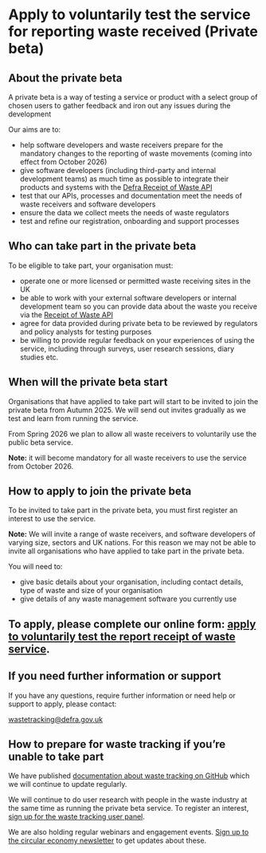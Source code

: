 # Apply to voluntarily test the service for reporting waste received (Private beta)

## About the private beta

A private beta is a way of testing a service or product with a select group of chosen users to gather feedback and iron out any issues during the development  

Our aims are to:

* help software developers and waste receivers prepare for the mandatory changes to the reporting of waste movements (coming into effect from October 2026\)  
* give software developers (including third-party and internal development teams) as much time as possible to integrate their products and systems with the [Defra Receipt of Waste API](https://defra.github.io/waste-tracking-service/api-specification/)   
* test that our APIs, processes and documentation meet the needs of waste receivers and software developers  
* ensure the data we collect meets the needs of waste regulators  
* test and refine our registration, onboarding and support processes

## Who can take part in the private beta

To be eligible to take part, your organisation must:

* operate one or more licensed or permitted waste receiving sites in the UK  
* be able to work with your external software developers or internal development team so you can provide data about the waste you receive via the [Receipt of Waste API](https://defra.github.io/waste-tracking-service/api-specification/)  
* agree for data provided during private beta to be reviewed by regulators and policy analysts for testing purposes  
* be willing to provide regular feedback on your experiences of using the service, including through surveys, user research sessions, diary studies etc.

## When will the private beta start

Organisations that have applied to take part will start to be invited to join the private beta from Autumn 2025\. We will send out invites gradually as we test and learn from running the service.

From Spring 2026 we plan to allow all waste receivers to voluntarily use the public beta service.

**Note:** it will become mandatory for all waste receivers to use the service from October 2026\.

## How to apply to join the private beta

To be invited to take part in the private beta, you must first register an interest to use the service.

**Note:** We will invite a range of waste receivers, and software developers of varying size, sectors and UK nations. For this reason we may not be able to invite all organisations who have applied to take part in the private beta.

You will need to:

* give basic details about your organisation, including contact details, type of waste and size of your organisation  
* give details of any waste management software you currently use

## To apply, please complete our online form: [apply to voluntarily test the report receipt of waste service](https://defragroup.eu.qualtrics.com/jfe/form/SV_8Bpqs5H0nP7jW9U). 

## 

## If you need further information or support

If you have any questions, require further information or need help or support to apply, please contact:

[wastetracking@defra.gov.uk](mailto:wastetracking@defra.gov.uk)

## How to prepare for waste tracking if you’re unable to take part

We have published [documentation about waste tracking on GitHub](https://defra.github.io/waste-tracking-service/) which we will continue to update regularly. 

We will continue to do user research with people in the waste industry at the same time as running the private beta service. To register an interest, [sign up for the waste tracking user panel](https://defragroup.eu.qualtrics.com/jfe/form/SV_9QqfQNqEnI7ecDQ).

We are also holding regular webinars and engagement events. [Sign up to the circular economy newsletter](https://confirmsubscription.com/h/t/EBFF97EEADC3DECE) to get updates about these.